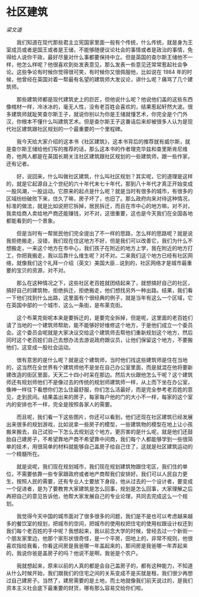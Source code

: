 # 社区建筑

*梁文道*

　　我们知道在现代那些君主立宪国家里面一般有个传统，什么传统，就是身为王室成员或者是国王或者是王储，不能够随便议论社会的事情或者是政治的事情，免得给人说你干政，最好尽量对什么事都要保持中立。但是英国的查尔斯王储他不一样，他怎么样呢？他很喜欢到处发表意见，那么发表一些意见还常常惹起社会争论。这些争论有时候你觉得很可笑，有时候你又很佩服他，比如说在 1984 年的时候，他曾经在英国对着一帮最有名望的建筑师大发议论，讲什么呢？痛骂了几个建筑师。

　　那些建筑师都是现代建筑史上的巨匠，但他说什么呢？他说他们盖的这些东西像棺材一样，冷冰冰的，毫无人性，没有老百姓会喜欢的，结果惹起轩然大波。很多建筑师就耻笑查尔斯王子，就说你别以为你是王储就懂艺术，你完全是个门外汉，你根本不懂什么叫建筑艺术。但是查尔斯王子这番话后来却被很多人认为是现代社区建筑跟社区规划的一个最重要的一个里程碑。

　　我今天给大家介绍的这本书《社区建筑》，这本书背后的推荐就有威尔斯，就是查尔斯王储给他们写的推荐的话，那么这本书的作者理克华兹和查里斯肯尼维奇，他两人都是在英国长期关注社区建筑跟社区规划的一些建筑师，跟一些作家，还有记者。

　　好，说回来，什么叫做社区建筑，什么叫社区规划？其实呢，它的道理是这样的，就是它起源自上个世纪的六十年代末七十年代，那到八十年代才真正开始变成一股风潮，一股运动。它原来的起点是什么呢？就是当时有很多的城市，有很多的区域纷纷破败下来，住久了嘛，房子坏了，也旧了。那么政府向来对待这种情况，标准的做法，就是比如说把它拆掉，居民拆迁，而且在市中心的地方嘛，对不对，我卖给商人卖给地产商还能赚钱，对不对，这很重要，这也是今天我们在全国各地都能看到的一个景象。

　　但是当时有一帮居民他们完全提出了不一样的思路，怎么样的思路呢？就是说我拒绝搬走，没错，我们现在住这地方不好，但是我们可以改善它，我们为什么不想搬走，一来这个地方在市中心，我们孩子在附近的地方上学，我在附近的地方打工，你把我搬走，我以后靠什么维生呢？对不对。二来我们这个地方已经有社区网络，就像我们这个礼拜一介绍（英文）美国大臣…说到的，社区网络才是城市最重要的宝贝的资源，对不对。

　　那么在这种情况之下，这些社区老百姓就团结起来了，就想搞好自己的社区，搞好自己的建筑物，拒绝拆迁，拒绝搬走，他们想找另外一种出路。结果，我们看一下他们找到什么出路，这里面有个很经典的例子，就是当年有这么一个区域，它在英国中部的一个城市，这么一条街，是布莱克街。

　　这个布莱克街呢本来是要拆迁的，是要完全拆掉，但是呢，这里面的老百姓们请了当地的一个建筑师帮助，能不能够好好维修这个地方，于是他们成立一个委员会。这个委员会呢就是大家决议交给这个建筑师去帮他们重新规划这个地方，然后同时这个老百姓们自己去想办法去游说政府跟议员，让他们保留这个地方，不要搬他们，这变成一股社会运动。

　　很有意思的是什么呢？就是这个建筑师，当时他们找这些建筑师是住在当地的，这当然在全世界有个建筑师他不是坐在自己办公室里面，而是就混在他将要新建改造的街区里面，天天二十四小时呆在那边。然后大伙跟他怎么干呢？这个建筑师还有规划师他们不是像过去的传统的规划师建筑师一样，从上而下坐在办公室，像神一样往下看想你们怎么住最舒服，你们怎么活最好，而是完全参考老百姓的意见，走到民间。结果盖出来的房子，每家每户他的门的大小不一样，每家的这个室内的安排也不一样，完全是按照各家人的需要。

　　而且呢，我们看一下这些图片，你还可以看到，他们还现在社区建筑已经发展出来很多的规划游戏，比如说拿一些房子的模型，一些建筑物的模型在地上让小孩搬来搬去，自己试验一下怎么去规划这个地方。更厉害的是什么呢，就是他们还鼓励自己建房子，不希望靠地产商不希望靠中间商，我们每个人都能够学到一些很简单的技术，用很简单的材料就能够自己盖房子给自己住了，这就是社区建筑运动的一个精髓所在。

　　就是说呢，我们现在规划城市，我们现在规划建筑物跟住宅区，我们住的单位，不需要依靠一些专家跟政府或者地产商帮我们安排好。我们可以人民自力更生，按照人民的需要，还有专业人士要放下身段，他从过去的一个设计者，要变成一个促进者，是为了要教育大家建筑是怎么回事，规划是怎么回事，大家理解之后再把自己的意见告诉他，他帮大家发展自己的专业论理，共同去完成这么一个规划。

　　我觉得今天中国的城市面对了很多很多的问题，我们是不是也可以考虑越来越多的餐饮室的规划，把城市的空间，把城市的使用权把住宅的使用权跟设计权还到我们每个老百姓的手中呢？我想起来，我以前念大学的时候，曾经去过一个新街一个朋友家里边，他那个家形状很奇怪，是一个平房，田地上的，非常不规则，他很喜欢指给我看，你看这间房是我爸哪一年盖起来的，那间房是我爸哪一年弄起来的，我说你爸是盖房子的吗？他说不是啊，我爸是个农户。

　　我就想起来，原来以前的人真的都是会自己盖房子的，都有这种能力，不知道从什么时候开始，我们跟我们的住宅之间的关系变成不是买就是租，我们很少再想过自己建房子。当然了，建房需要的是土地，而土地就像我们前天说过的，是我们资本主义社会底下最重要的财货，哪有那么容易交给你们啦。